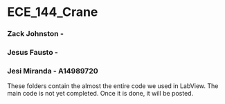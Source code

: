 # ECE_144_Crane
   
### Zack Johnston -
### Jesus Fausto -
### Jesi Miranda - A14989720

These folders contain the almost the entire code we used in LabView. The main code is not yet completed. Once it is done, it will be posted.
